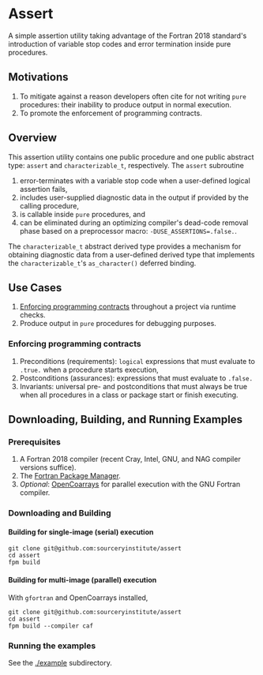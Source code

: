 Assert
======

A simple assertion utility taking advantage of the Fortran 2018 standard's introduction of variable stop codes
and error termination inside pure procedures.

Motivations
-----------
1. To mitigate against a reason developers often cite for not writing `pure` procedures: their inability to produce output in normal execution.
2. To promote the enforcement of programming contracts.

Overview
--------
This assertion utility contains one public procedure and one public abstract type: `assert` and `characterizable_t`, respectively.
The `assert` subroutine

1. error-terminates with a variable stop code when a user-defined logical assertion fails,
2. includes user-supplied diagnostic data in the output if provided by the calling procedure,
3. is callable inside `pure` procedures, and
4. can be eliminated during an optimizing compiler's dead-code removal phase based on a preprocessor macro: `-DUSE_ASSERTIONS=.false.`.

The `characterizable_t` abstract derived type provides a mechanism for obtaining diagnostic data from a user-defined derived type that implements the `characterizable_t`'s `as_character()` deferred binding.

Use Cases
---------
1. [Enforcing programming contracts] throughout a project via runtime checks.
2. Produce output in `pure` procedures for debugging purposes.

### Enforcing programming contracts

1. Preconditions (requirements): `logical` expressions that must evaluate to `.true.` when a procedure starts execution,
2. Postconditions (assurances): expressions that must evaluate to `.false.`
3. Invariants: universal pre- and postconditions that must always be true when all procedures in a class or package start or finish executing.


Downloading, Building, and Running Examples
-------------------------------------------

### Prerequisites
1. A Fortran 2018 compiler (recent Cray, Intel, GNU, and NAG compiler versions suffice).
2. The [Fortran Package Manager](https://github.com/fortran-lang/fpm).
3. _Optional_: [OpenCoarrays] for parallel execution with the GNU Fortran compiler.

### Downloading and Building

#### Building for single-image (serial) execution
```
git clone git@github.com:sourceryinstitute/assert
cd assert
fpm build
```

#### Building for multi-image (parallel) execution
With `gfortran` and OpenCoarrays installed,
```
git clone git@github.com:sourceryinstitute/assert
cd assert
fpm build --compiler caf 
```

### Running the examples
See the [./example](./example) subdirectory.

[Hyperlinks]:#
[OpenCoarrays]: https://github.com/sourceryinstitute/opencoarrays
[Enforcing programming contracts]: #enforcing-programming-contracts
[Single-image execution]: #single-image-execution
